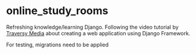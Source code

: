 # online_study_rooms


Refreshing knowledge/learning Django. Following the video tutorial by [Traversy Media](https://www.youtube.com/watch?v=PtQiiknWUcI&t) about creating a web application using Django Framework.

For testing, migrations need to be applied
